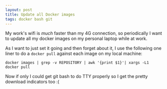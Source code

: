```yaml
---
layout: post
title: Update all Docker images
tags: docker bash git
---
```


My work's wifi is *much* faster than my 4G connection, so periodically I want to update all my docker images on my personal laptop while at work.

As I want to just set it going and then forget about it, I use the following one liner to do a `docker pull` against each image on my local machine:

```shell
docker images | grep -v REPOSITORY | awk '{print $1}'| xargs -L1 docker pull
```

Now if only I could get git bash to do TTY properly so I get the pretty download indicators too :(
